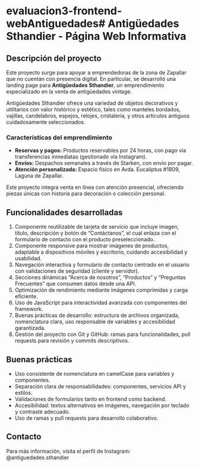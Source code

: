 # evaluacion3-frontend-webAntiguedades# Antigüedades Sthandier - Página Web Informativa

## Descripción del proyecto

Este proyecto surge para apoyar a emprendedoras de la zona de Zapallar que no cuentan con presencia digital. En particular, se desarrolló una landing page para **Antigüedades Sthandier**, un emprendimiento especializado en la venta de antigüedades vintage. 

Antigüedades Sthandier ofrece una variedad de objetos decorativos y utilitarios con valor histórico y estético, tales como manteles bordados, vajillas, candelabros, espejos, relojes, cristalería, y otros artículos antiguos cuidadosamente seleccionados.

### Características del emprendimiento

- **Reservas y pagos:** Productos reservables por 24 horas, con pago vía transferencias inmediatas (gestionado vía Instagram).
- **Envíos:** Despachos semanales a través de Starken, con envío por pagar.
- **Atención personalizada:** Espacio físico en Avda. Eucaliptus #1809, Laguna de Zapallar.

Este proyecto integra venta en línea con atención presencial, ofreciendo piezas únicas con historia para decoración o colección personal.

## Funcionalidades desarrolladas

1. Componente reutilizable de tarjeta de servicio que incluye imagen, título, descripción y botón de “Contáctanos”, el cual enlaza con el formulario de contacto con el producto preseleccionado.
2. Componente responsive para mostrar imágenes de productos, adaptable a dispositivos móviles y escritorio, cuidando accesibilidad y usabilidad.
3. Navegación interactiva y formulario de contacto centrado en el usuario con validaciones de seguridad (cliente y servidor).
4. Secciones dinámicas “Acerca de nosotros”, “Productos” y “Preguntas Frecuentes” que consumen datos desde una API.
5. Optimización de rendimiento mediante imágenes comprimidas y carga eficiente.
6. Uso de JavaScript para interactividad avanzada con componentes del framework.
7. Buenas prácticas de desarrollo: estructura de archivos organizada, nomenclatura clara, uso responsable de variables y accesibilidad garantizada.
8. Gestión del proyecto con Git y GitHub: ramas para funcionalidades, pull requests para revisión y commits descriptivos.

## Buenas prácticas

 - Uso consistente de nomenclatura en camelCase para variables y componentes.
 - Separación clara de responsabilidades: componentes, servicios API y estilos.
 - Validaciones de formularios tanto en frontend como backend.
 - Accesibilidad: textos alternativos en imágenes, navegación por teclado y contraste adecuado.
 - Uso de ramas y pull requests para desarrollo colaborativo.

## Contacto

Para más información, visita el perfil de Instagram: @antiguedades.sthandier